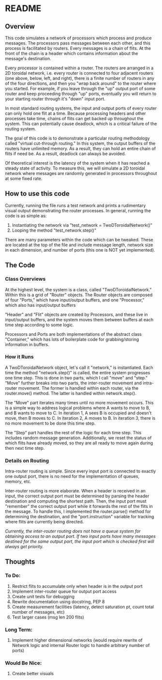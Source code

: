 # README

## Overview

This code simulates a network of processors which process and produce messages. The processors pass messages between each other, and this process is facilitated by routers. Every messages is a chain of flits. At the front of the chain is a header which contains information about the message's destination.

Every processor is contained within a router. The routers are arranged in a 2D toroidal network, i.e. every router is connected to four adjacent routers (one above, below, left, and right), there is a finite number of routers in any of the four directions, and then you "wrap back around" to the router where you started. For example, if you leave through the "up" output port of some router and keep proceeding through "up" ports, eventually you will return to your starting router through it's "down" input port.

In most standard routing systems, the input and output ports of every router can only hold one flit at a time. Because processing headers and other processes take time, chains of flits can get backed up throughout the system. This can potentially cause deadlock, which is a critical failure of the routing system.

The goal of this code is to demonstrate a particular routing methodology called "virtual cut-through routing." In this system, the output buffers of the routers have unlimited memory. As a result, they can hold an entire chain of flits if need be. As a result, deadlock can always be avoided.

Of theoretical interest is the latency of the system when it has reached a steady state of activity. To measure this, we will simulate a 2D toroidal network where messages are randomly generated in processors throughout at some fixed rate.

## How to use this code

Currently, running the file runs a test network and prints a rudimentary visual output demonstrating the router processes. In general, running the code is as simple as:

1) Instantiating the network via "test_network = TwoDToroidalNetwork()"
2) Looping the method "test_network.step()"

There are many parameters within the code which can be tweaked. These are located at the top of the file and include message length, network size in each dimension, and number of ports (this one is NOT yet implemented).

## The Code

### Class Overviews

At the highest level, the system is a class, called "TwoDToroidalNetwork." Within this is a grid of "Router" objects. The Router objects are composed of four "Ports," which have input/output buffers, and one "Processor," which also has input/output buffers

"Header" and "Flit" objects are created by Processors, and these live in input/output buffers, and the system moves them between buffers at each time step according to some logic.

Processors and Ports are both implementations of the abstract class "Container," which has lots of boilerplate code for grabbing/storing information in buffers.

### How it Runs

A TwoDToroidalNetwork object, let's call it "network,"  is instantiated. Each time the method "network.step()" is called, the entire system progresses one time step. This is done in two parts, which I call "move" and "step." "Move" further breaks into two parts, the inter-router movement and intra-router movement. The former is handled within each router, via the router.move() method. The latter is handled within network.step().

The "Move" part iterates many times until no more movement occurs. This is a simple way to address logical problems where A wants to move to B, and B wants to move to C. In iteration 1, A sees B is occupied and doesn't move, then B moves to C. In iteration 2, A moves to B. In iteration 3, there is no more movement to be done this time step.

The "Step" part handles the rest of the logic for each time step. This includes random message generation. Additionally, we reset the status of which flits have already moved, so they are all ready to move again during then next time step. 

### Details on Routing

Intra-router routing is simple. Since every input port is connected to exactly one output port, there is no need for the implementation of queues, memory, etc.

Inter-router routing is more elaborate. When a header is received in an input, the correct output port must be determined by parsing the header destination and computing the shortest path. Then, the input port must "remember" the correct output port while it forwards the rest of the flits in the message. To handle this, I implemented the router.parse() method for determining the destination, and the "port.instruction" variable for tracking where flits are currently being directed.

*Currently, the inter-router routing does not have a queue system for obtaining access to an output port. If two input ports have many messages destined for the same output port, the input port which is checked first will always get priority.*

## Thoughts

### To Do:

1) Restrict flits to accumulate only when header is in the output port
2) Implement inter-router queue for output port access
3) Create unit tests for debugging
4) Rewrite documentation using docstring, PEP 8
5) Create measurement facilities (latency, detect saturation pt, count total number of messages, etc)
6) Test larger cases (msg len 200 flits)

### Long Term:

1) Implement higher dimensional networks (would require rewrite of Network logic and internal Router logic to handle arbitrary number of ports)

### Would Be Nice:

1) Create better visuals